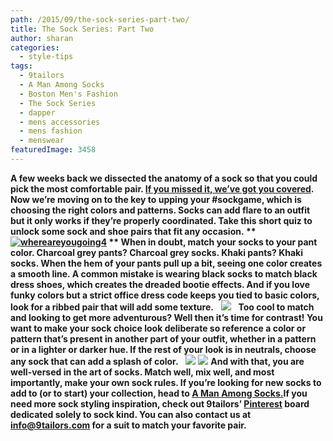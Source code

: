 ```yaml
---
path: /2015/09/the-sock-series-part-two/
title: The Sock Series: Part Two
author: sharan
categories: 
  - style-tips
tags: 
  - 9tailors
  - A Man Among Socks
  - Boston Men's Fashion
  - The Sock Series
  - dapper
  - mens accessories
  - mens fashion
  - menswear
featuredImage: 3458
---
```

**A few weeks back we dissected the anatomy of a sock so that you could pick the most comfortable pair. [If you missed it, we’ve got you covered](http://blog.9tailors.com/2015/08/the-sock-series-part-one-sock-101/). Now we’re moving on to the key to upping your #sockgame, which is choosing the right colors and patterns. Socks can add flare to an outfit but it only works if they’re properly coordinated. Take this short quiz to unlock some sock and shoe pairs that fit any occasion. **   [![whereareyougoing4](http://blog.9tailors.com/uploads/whereareyougoing4-1024x791.jpg)](http://blog.9tailors.com/uploads/whereareyougoing4.jpg) ** When in doubt, match your socks to your pant color. Charcoal grey pants? Charcoal grey socks. Khaki pants? Khaki socks. When the hem of your pants pull up a bit, seeing one color creates a smooth line. A common mistake is wearing black socks to match black dress shoes, which creates the dreaded bootie effects. And if you love funky colors but a strict office dress code keeps you tied to basic colors, look for a ribbed pair that will add some texture.**   ![](https://s-media-cache-ak0.pinimg.com/736x/28/63/bf/2863bf7148f5662a4c0feab114b7a0ef.jpg)   **Too cool to match and looking to get more adventurous? Well then it’s time for contrast! You want to make your sock choice look deliberate so reference a color or pattern that’s present in another part of your outfit, whether in a pattern or in a lighter or darker hue. If the rest of your look is in neutrals, choose any sock that can add a splash of color.**   ![](http://101fashiontrends.com/wp-content/uploads/2015/05/CLASSIC-SUITS-TO-BE-WORN-WITH-SOCKS-TO-MATCH.jpg) ![](http://media-cdn.timesfreepress.com/img/photos/2015/04/26/042715emen19894890836_t755_hb65453e0bf766a1359967000141419b42605df0d.jpg) **And with that, you are well-versed in the art of socks. Match well, mix well, and most importantly, make your own sock rules. If you’re looking for new socks to add to (or to start) your collection, head to [A Man Among Socks.](https://amanamongsocks.com/)If you need more sock styling inspiration, check out 9tailors’ [Pinterest](https://www.pinterest.com/9tailors/sockspiration/) board dedicated solely to sock kind. You can also contact us at [info@9tailors.com](mailto:info@9tailors.com) for a suit to match your favorite pair.**